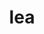---
category: 3-letters
denotation: null
name: lea
reference_link: https://www.etymonline.com/word/lea
root_language: null
root_name: null
title: lea
type: free
word_sums:
- respelling: lea
  sum: 'Lea + '
---